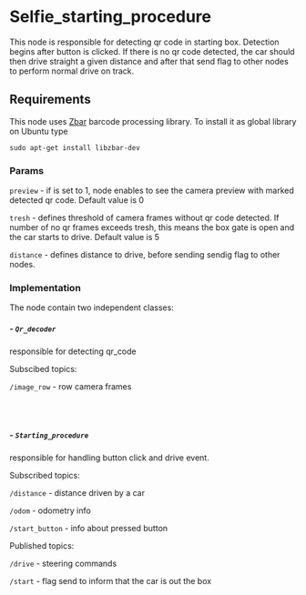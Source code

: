 # Selfie_starting_procedure

This node is responsible for detecting qr code in starting box. Detection begins after button is clicked. If there is no qr code detected, the car should then drive straight a given distance and after that send flag to other nodes to perform normal drive on track. 

## Requirements
This node uses [Zbar](http://zbar.sourceforge.net/) barcode processing library. To install it as global library on Ubuntu type

`sudo apt-get install libzbar-dev`

### Params

`preview` - if is set to 1, node enables to see the camera preview with marked detected qr code. Default value is 0

`tresh` - defines threshold of camera frames without qr code detected. If number of no qr frames exceeds tresh, this means the box gate is open and the car starts to drive. Default value is 5

`distance` - defines distance to drive, before sending sendig flag to other nodes. 


### Implementation 
The node contain two independent classes: 


##### - `Qr_decoder`
responsible for detecting qr_code


Subscibed topics:

`/image_row` - row camera frames

<br></br>

##### - `Starting_procedure` 
responsible for handling button click and drive event. 


Subscribed topics:

`/distance` - distance driven by a car 

`/odom` - odometry info

`/start_button` - info about pressed button

Published topics:

`/drive` - steering commands

`/start` - flag send to inform that the car is out the box
